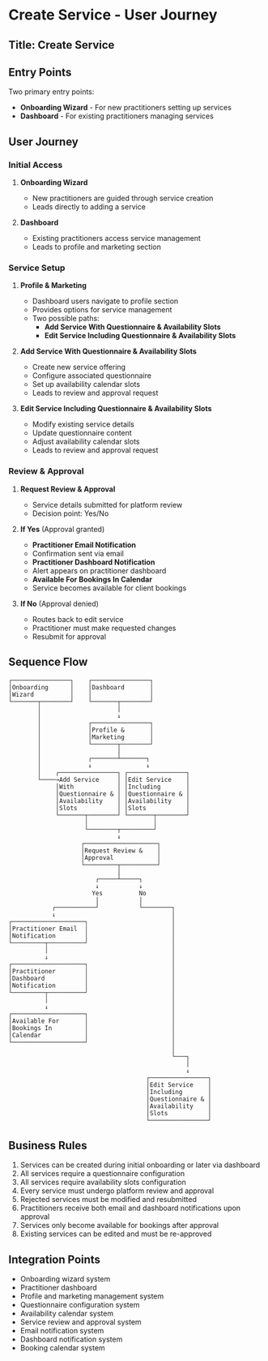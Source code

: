 # Create Service - User Journey

## Title: Create Service

## Entry Points
Two primary entry points:
- **Onboarding Wizard** - For new practitioners setting up services
- **Dashboard** - For existing practitioners managing services

## User Journey

### Initial Access
1. **Onboarding Wizard**
   - New practitioners are guided through service creation
   - Leads directly to adding a service

2. **Dashboard**
   - Existing practitioners access service management
   - Leads to profile and marketing section

### Service Setup
1. **Profile & Marketing**
   - Dashboard users navigate to profile section
   - Provides options for service management
   - Two possible paths:
     - **Add Service With Questionnaire & Availability Slots**
     - **Edit Service Including Questionnaire & Availability Slots**

2. **Add Service With Questionnaire & Availability Slots**
   - Create new service offering
   - Configure associated questionnaire
   - Set up availability calendar slots
   - Leads to review and approval request

3. **Edit Service Including Questionnaire & Availability Slots**
   - Modify existing service details
   - Update questionnaire content
   - Adjust availability calendar slots
   - Leads to review and approval request

### Review & Approval
1. **Request Review & Approval**
   - Service details submitted for platform review
   - Decision point: Yes/No

2. **If Yes** (Approval granted)
   - **Practitioner Email Notification**
   - Confirmation sent via email
   - **Practitioner Dashboard Notification**
   - Alert appears on practitioner dashboard
   - **Available For Bookings In Calendar**
   - Service becomes available for client bookings

3. **If No** (Approval denied)
   - Routes back to edit service
   - Practitioner must make requested changes
   - Resubmit for approval

## Sequence Flow
```
┌────────────────┐    ┌────────────────┐
│Onboarding      │    │Dashboard       │
│Wizard          │    │                │
└───────┬────────┘    └───────┬────────┘
        │                     │
        │                     ↓
        │             ┌────────────────┐
        │             │Profile &       │
        │             │Marketing       │
        │             └───────┬────────┘
        │                     │
        │             ┌───────┴───────┐
        │             ↓               ↓
        │    ┌────────────────┐ ┌────────────────┐
        └────→Add Service     │ │Edit Service    │
             │With            │ │Including       │
             │Questionnaire & │ │Questionnaire & │
             │Availability    │ │Availability    │
             │Slots           │ │Slots           │
             └───────┬────────┘ └───────┬────────┘
                     │                  │
                     └────────┬─────────┘
                              ↓
                    ┌────────────────────┐
                    │Request Review &    │
                    │Approval            │
                    └─────────┬──────────┘
                              │
                        ┌─────┴─────┐
                        ↓           ↓
                       Yes          No
                        │           │
            ┌───────────┘           └────────┐
            ↓                                │
┌────────────────────┐                       │
│Practitioner Email  │                       │
│Notification        │                       │
└─────────┬──────────┘                       │
          │                                  │
          ↓                                  │
┌────────────────────┐                       │
│Practitioner        │                       │
│Dashboard           │                       │
│Notification        │                       │
└─────────┬──────────┘                       │
          │                                  │
          ↓                                  │
┌────────────────────┐                       │
│Available For       │                       │
│Bookings In         │                       │
│Calendar            │                       │
└────────────────────┘                       │
                                             │
                                             └───┐
                                                 │
                                                 ↓
                                      ┌────────────────┐
                                      │Edit Service    │
                                      │Including       │
                                      │Questionnaire & │
                                      │Availability    │
                                      │Slots           │
                                      └────────────────┘
```

## Business Rules
1. Services can be created during initial onboarding or later via dashboard
2. All services require a questionnaire configuration
3. All services require availability slots configuration
4. Every service must undergo platform review and approval
5. Rejected services must be modified and resubmitted
6. Practitioners receive both email and dashboard notifications upon approval
7. Services only become available for bookings after approval
8. Existing services can be edited and must be re-approved

## Integration Points
- Onboarding wizard system
- Practitioner dashboard
- Profile and marketing management system
- Questionnaire configuration system
- Availability calendar system
- Service review and approval system
- Email notification system
- Dashboard notification system
- Booking calendar system
